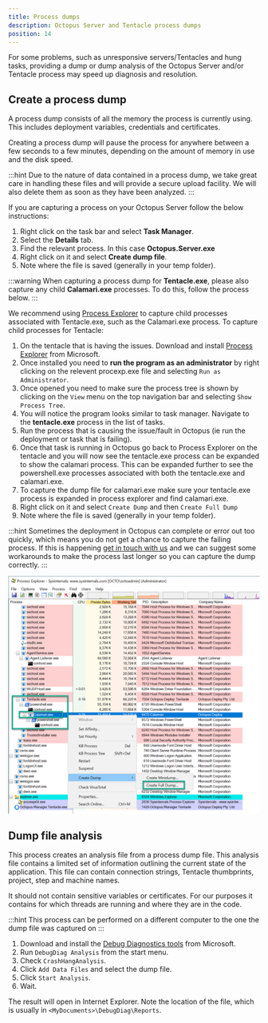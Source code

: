 ```yaml
---
title: Process dumps
description: Octopus Server and Tentacle process dumps
position: 14
---
```


For some problems, such as unresponsive servers/Tentacles and hung tasks, providing a dump or dump analysis of the Octopus Server and/or Tentacle process may speed up diagnosis and resolution.

## Create a process dump

A process dump consists of all the memory the process is currently using.
This includes deployment variables, credentials and certificates.

Creating a process dump will pause the process for anywhere between a few seconds
to a few minutes, depending on the amount of memory in use and the disk speed.

:::hint
Due to the nature of data contained in a process dump, we take great care in handling these files and will provide a secure upload facility. 
We will also delete them as soon as they have been analyzed.
:::

If you are capturing a process on your Octopus Server follow the below instructions:

1. Right click on the task bar and select **Task Manager**.
1. Select the **Details** tab.
1. Find the relevant process. In this case **Octopus.Server.exe**
1. Right click on it and select **Create dump file**.
1. Note where the file is saved (generally in your temp folder).

:::warning
When capturing a process dump for **Tentacle.exe**, please also capture any child **Calamari.exe** processes. To do this, follow the process below.
:::

We recommend using [Process Explorer](https://docs.microsoft.com/en-us/sysinternals/downloads/process-explorer) to capture child processes associated with Tentacle.exe, such as the Calamari.exe process. To capture child processes for Tentacle:

1. On the tentacle that is having the issues. Download and install [Process Explorer](https://docs.microsoft.com/en-us/sysinternals/downloads/process-explorer)
from Microsoft.
1. Once installed you need to **run the program as an administrator** by right clicking on the relevent procexp.exe file and selecting `Run as Administrator`.
1. Once opened you need to make sure the process tree is shown by clicking on the `View` menu on the top navigation bar and selecting `Show Process Tree`.
1. You will notice the program looks similar to task manager. Navigate to the **tentacle.exe** process in the list of tasks.
1. Run the process that is causing the issue/fault in Octopus (ie run the deployment or task that is failing). 
1. Once that task is running in Octopus go back to Process Explorer on the tentacle and you will now see the tentacle.exe process can be expanded to show the calamari process. This can be expanded further to see the powershell.exe processes associated with both the tentacle.exe and calamari.exe. 
1. To capture the dump file for calamari.exe make sure your tentacle.exe process is expanded in process explorer and find calamari.exe.
1. Right click on it and select `Create Dump` and then `Create Full Dump`
1. Note where the file is saved (generally in your temp folder).

:::hint
Sometimes the deployment in Octopus can complete or error out too quickly, which means you do not get a chance to capture the failing process. If this is happening [get in touch with us](https://octopus.com/support) and we can suggest some workarounds to make the process last longer so you can capture the dump correctly.
:::

![Process explorer capturing child processes from Tentacle](images/processexplorer.png "width=500")

## Dump file analysis

This process creates an analysis file from a process dump file. This analysis file contains a limited set of information outlining the current state of the
application. This file can contain connection strings, Tentacle thumbprints, project, step and machine names.

It should not contain sensitive variables or certificates. For our purposes it contains for which threads are running and where they are in the code.

:::hint
This process can be performed on a different computer to the one the dump file was captured on
:::

1. Download and install the [Debug Diagnostics tools](https://www.microsoft.com/en-us/download/details.aspx?id=49924)
from Microsoft.
1. Run `DebugDiag Analysis` from the start menu.
1. Check `CrashHangAnalysis`.
1. Click `Add Data Files` and select the dump file.
1. Click `Start Analysis`.
1. Wait.

The result will open in Internet Explorer. Note the location of the file,
which is usually in `<MyDocuments>\DebugDiag\Reports`.
